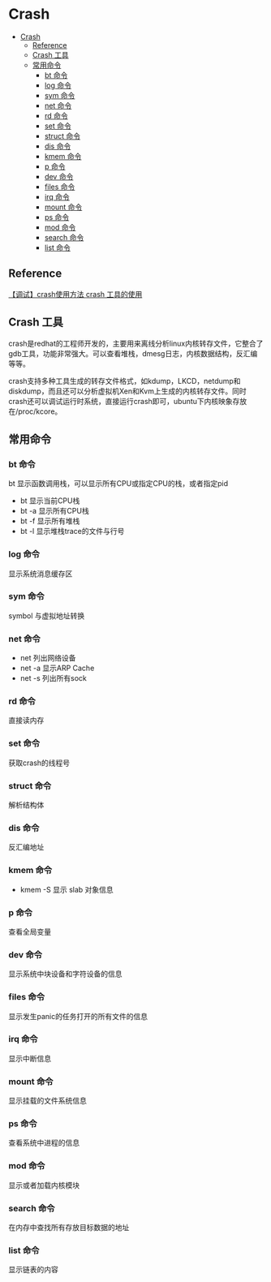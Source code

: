 # Crash
- [Crash](#crash)
  - [Reference](#reference)
  - [Crash 工具](#crash-工具)
  - [常用命令](#常用命令)
    - [bt 命令](#bt-命令)
    - [log 命令](#log-命令)
    - [sym 命令](#sym-命令)
    - [net 命令](#net-命令)
    - [rd 命令](#rd-命令)
    - [set 命令](#set-命令)
    - [struct 命令](#struct-命令)
    - [dis 命令](#dis-命令)
    - [kmem 命令](#kmem-命令)
    - [p 命令](#p-命令)
    - [dev 命令](#dev-命令)
    - [files 命令](#files-命令)
    - [irq 命令](#irq-命令)
    - [mount 命令](#mount-命令)
    - [ps 命令](#ps-命令)
    - [mod 命令](#mod-命令)
    - [search 命令](#search-命令)
    - [list 命令](#list-命令)

## Reference
[【调试】crash使用方法 ](https://www.cnblogs.com/dongxb/p/17364995.html)
[crash 工具的使用](https://zhuanlan.zhihu.com/p/707500778)

## Crash 工具
crash是redhat的工程师开发的，主要用来离线分析linux内核转存文件，它整合了gdb工具，功能非常强大。可以查看堆栈，dmesg日志，内核数据结构，反汇编等等。

crash支持多种工具生成的转存文件格式，如kdump，LKCD，netdump和diskdump，而且还可以分析虚拟机Xen和Kvm上生成的内核转存文件。同时crash还可以调试运行时系统，直接运行crash即可，ubuntu下内核映象存放在/proc/kcore。

## 常用命令

### bt 命令
bt 显示函数调用栈，可以显示所有CPU或指定CPU的栈，或者指定pid

- bt 显示当前CPU栈
- bt -a 显示所有CPU栈
- bt -f 显示所有堆栈
- bt -l 显示堆栈trace的文件与行号

### log 命令
显示系统消息缓存区

### sym 命令
symbol 与虚拟地址转换

### net 命令
- net 列出网络设备
- net -a 显示ARP Cache
- net -s 列出所有sock

### rd 命令
直接读内存

### set 命令
获取crash的线程号

### struct 命令
解析结构体

### dis 命令
反汇编地址

### kmem 命令
- kmem -S 显示 slab 对象信息

### p 命令
查看全局变量

### dev 命令
显示系统中块设备和字符设备的信息

### files 命令
显示发生panic的任务打开的所有文件的信息

### irq 命令
显示中断信息

### mount 命令
显示挂载的文件系统信息

### ps 命令
查看系统中进程的信息

### mod 命令
显示或者加载内核模块

### search 命令
在内存中查找所有存放目标数据的地址

### list 命令
显示链表的内容


